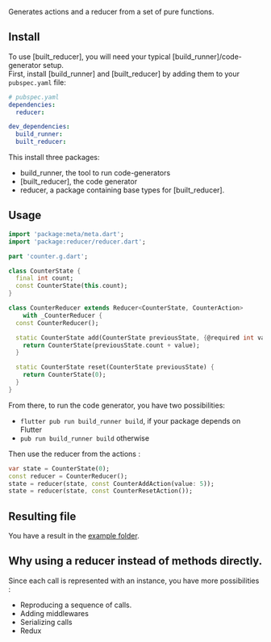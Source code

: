 Generates actions and a reducer from a set of pure functions.

## Install

To use [built_reducer], you will need your typical [build_runner]/code-generator setup.\
First, install [build_runner] and [built_reducer] by adding them to your `pubspec.yaml` file:

```yaml
# pubspec.yaml
dependencies:
  reducer:

dev_dependencies:
  build_runner:
  built_reducer:
```

This install three packages:

- build_runner, the tool to run code-generators
- [built_reducer], the code generator
- reducer, a package containing base types for [built_reducer].

## Usage

```dart
import 'package:meta/meta.dart';
import 'package:reducer/reducer.dart';

part 'counter.g.dart';

class CounterState {
  final int count;
  const CounterState(this.count);
}

class CounterReducer extends Reducer<CounterState, CounterAction>
    with _CounterReducer {
  const CounterReducer();

  static CounterState add(CounterState previousState, {@required int value}) {
    return CounterState(previousState.count + value);
  }

  static CounterState reset(CounterState previousState) {
    return CounterState(0);
  }
}
```

From there, to run the code generator, you have two possibilities:

- `flutter pub run build_runner build`, if your package depends on Flutter
- `pub run build_runner build` otherwise

Then use the reducer from the actions :

```dart
var state = CounterState(0);
const reducer = CounterReducer();
state = reducer(state, const CounterAddAction(value: 5));
state = reducer(state, const CounterResetAction());
```

## Resulting file

You have a result in the [example folder](example/lib/counter.g.dart).

## Why using a reducer instead of methods directly.

Since each call is represented with an instance, you have more possibilities :

* Reproducing a sequence of calls.
* Adding middlewares
* Serializing calls
* Redux

